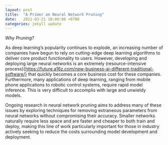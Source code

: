 ```yaml
---
layout: post
title:  "A Primer on Neural Network Pruning"
date:   2021-03-21 10:00:00 +0700
categories: jekyll update
---
```


*Why Pruning?*

As deep learning’s popularity continues to explode, an increasing number of companies
have begun to rely on cutting-edge deep learning algorithms to deliver core product
functionality to users. However, developing and deploying large neural networks is an
extremely (resource-intensive process){https://future.a16z.com/new-business-ai-different-traditional-software/}
that quickly becomes a core business cost for these companies. Furthermore, many applications of deep learning, 
ranging from mobile phone applications to robotic control systems, require rapid model inference.
This is very difficult to accomplis with large and unwieldy models.

Ongoing research in neural network pruning aims to address many of these issues by
exploring techniques for removing extraneous parameters from neural networks without
compromising their accuracy. Smaller networks naturally require less space and are
faster and cheaper to both train and deploy, making this line of work particularly
important for those in industry actively seeking to reduce the costs surrounding model
development and deployment.

<!-- You’ll find this post in your `_posts` directory. Go ahead and edit it and re-build the site to see your changes. You can rebuild the site in many different ways, but the most common way is to run `jekyll serve`, which launches a web server and auto-regenerates your site when a file is updated.

Jekyll requires blog post files to be named according to the following format:

`YEAR-MONTH-DAY-title.MARKUP`

Where `YEAR` is a four-digit number, `MONTH` and `DAY` are both two-digit numbers, and `MARKUP` is the file extension representing the format used in the file. After that, include the necessary front matter. Take a look at the source for this post to get an idea about how it works.

Jekyll also offers powerful support for code snippets:

{% highlight ruby %}
def print_hi(name)
  puts "Hi, #{name}"
end
print_hi('Tom')
#=> prints 'Hi, Tom' to STDOUT.
{% endhighlight %}

Check out the [Jekyll docs][jekyll-docs] for more info on how to get the most out of Jekyll. File all bugs/feature requests at [Jekyll’s GitHub repo][jekyll-gh]. If you have questions, you can ask them on [Jekyll Talk][jekyll-talk].

[jekyll-docs]: https://jekyllrb.com/docs/home
[jekyll-gh]:   https://github.com/jekyll/jekyll
[jekyll-talk]: https://talk.jekyllrb.com/ -->
